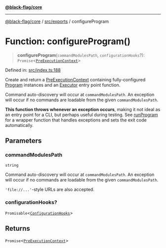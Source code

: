 [**@black-flag/core**](../../../README.md)

***

[@black-flag/core](../../../README.md) / [src/exports](../README.md) / configureProgram

# Function: configureProgram()

> **configureProgram**(`commandModulesPath`, `configurationHooks`?): `Promise`\<[`PreExecutionContext`](../util/type-aliases/PreExecutionContext.md)\>

Defined in: [src/index.ts:188](https://github.com/Xunnamius/black-flag/blob/6975ac4841c42ac3213d392b5cb06d13a72628a4/src/index.ts#L188)

Create and return a [PreExecutionContext](../util/type-aliases/PreExecutionContext.md) containing fully-configured
[Program](../util/type-aliases/Program.md) instances and an [Executor](../util/type-aliases/Executor.md) entry point function.

Command auto-discovery will occur at `commandModulesPath`. An exception will
occur if no commands are loadable from the given `commandModulesPath`.

**This function throws whenever an exception occurs**, making it not ideal as
an entry point for a CLI, but perhaps useful during testing. See
[runProgram](runProgram.md) for a wrapper function that handles exceptions and sets
the exit code automatically.

## Parameters

### commandModulesPath

`string`

Command auto-discovery will occur at `commandModulesPath`. An exception will
occur if no commands are loadable from the given `commandModulesPath`.

`'file://...'`-style URLs are also accepted.

### configurationHooks?

`Promisable`\<[`ConfigurationHooks`](../type-aliases/ConfigurationHooks.md)\>

## Returns

`Promise`\<[`PreExecutionContext`](../util/type-aliases/PreExecutionContext.md)\>
